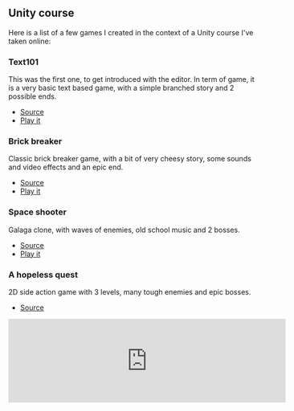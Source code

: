 ## Unity course

Here is a list of a few games I created in the context of a Unity course I've
taken online:

### Text101

This was the first one, to get introduced with the editor. In term of game, it
is a very basic text based game, with a simple branched story and 2 possible
ends.

<ul>
	<li><a href="https://github.com/padawin/udemy-unity-text101" target="_blank">Source</a></li>
	<li><a href="https://www.ghislain-rodrigues.fr/course-unity-text101" target="_blank">Play it</a></li>
</ul>

### Brick breaker

Classic brick breaker game, with a bit of very cheesy story, some sounds and
video effects and an epic end.

<ul>
	<li><a href="https://github.com/padawin/udemy-unity-brick-breaker" target="_blank">Source</a></li>
	<li><a href="https://www.ghislain-rodrigues.fr/course-unity-brick-breaker" target="_blank">Play it</a></li>
</ul>

### Space shooter

Galaga clone, with waves of enemies, old school music and 2 bosses.

<ul>
	<li><a href="https://github.com/padawin/udemy-unity-space-shooter" target="_blank">Source</a></li>
	<li><a href="https://www.ghislain-rodrigues.fr/course-unity-space-shooter" target="_blank">Play it</a></li>
</ul>

### A hopeless quest

2D side action game with 3 levels, many tough enemies and epic bosses.

<ul>
	<li><a href="https://github.com/padawin/udemy-unity-tilevania" target="_blank">Source</a></li>
</ul>
<iframe src="https://itch.io/embed/394981" width="552" height="167" frameborder="0"></iframe>

